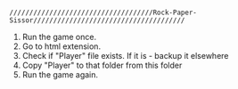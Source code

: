                                                            ////////////////////////////////////Rock-Paper-Sissor//////////////////////////////////////


1) Run the game once.
2) Go to html extension.
3) Check if "Player" file exists. If it is - backup it elsewhere
4) Copy "Player" to that folder from this folder
5) Run the game again.

